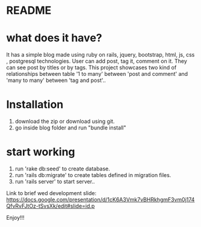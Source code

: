 # README
# what does it have?
It has a simple blog made using ruby on rails, jquery, bootstrap, html, js, css , postgresql technologies.
User can add post, tag it, comment on it.
They can see post by titles or by tags.
This project showcases two kind of relationships between table '1 to many' between 'post and comment' and 'many to many' between 'tag and post'..

# Installation

1. download the zip or download using git.
2. go inside blog folder and run "bundle install"

# start working
1. run 'rake db:seed' to create database.
2. run 'rails db:migrate' to create tables defined in migration files.
2. run 'rails server' to start server.. 

Link to brief wed development slide:
https://docs.google.com/presentation/d/1cK6A3Vmk7vBHRkhgmF3vm0j174QfvRvFJtOz-tSvsXk/edit#slide=id.p

Enjoy!!!
